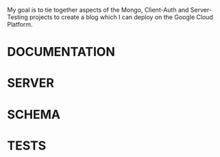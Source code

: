 My goal is to tie together aspects of the Mongo, Client-Auth and Server-Testing projects to create a blog which I can deploy on the Google Cloud Platform.

# DOCUMENTATION

# SERVER

# SCHEMA

# TESTS
